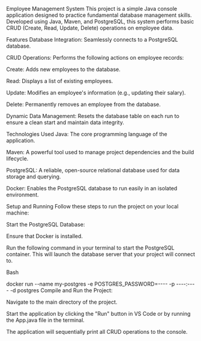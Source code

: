 Employee Management System
This project is a simple Java console application designed to practice fundamental database management skills. Developed using Java, Maven, and PostgreSQL, this system performs basic CRUD (Create, Read, Update, Delete) operations on employee data.

Features
Database Integration: Seamlessly connects to a PostgreSQL database.

CRUD Operations: Performs the following actions on employee records:

Create: Adds new employees to the database.

Read: Displays a list of existing employees.

Update: Modifies an employee's information (e.g., updating their salary).

Delete: Permanently removes an employee from the database.

Dynamic Data Management: Resets the database table on each run to ensure a clean start and maintain data integrity.

Technologies Used
Java: The core programming language of the application.

Maven: A powerful tool used to manage project dependencies and the build lifecycle.

PostgreSQL: A reliable, open-source relational database used for data storage and querying.

Docker: Enables the PostgreSQL database to run easily in an isolated environment.

Setup and Running
Follow these steps to run the project on your local machine:

Start the PostgreSQL Database:

Ensure that Docker is installed.

Run the following command in your terminal to start the PostgreSQL container. This will launch the database server that your project will connect to.

Bash

docker run --name my-postgres -e POSTGRES_PASSWORD=---- -p ----:---- -d postgres
Compile and Run the Project:

Navigate to the main directory of the project.

Start the application by clicking the "Run" button in VS Code or by running the App.java file in the terminal.

The application will sequentially print all CRUD operations to the console.
